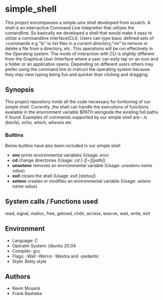 # simple_shell
This project encompasses a simple unix shell developed from scratch. A shell is an interractive Command Line Intepretter that utilizes the comandline. So basically  we developed a shell that would make it easy to utilize a commandline interface(CLI).
Users can type basic defined sets of >commands e.g "ls" to list files in a current directory,"rm" to remove or delete a file from a directory, etc. This operations will be run effectively in the Operating system. The mode of interaction with CLI is slightly different from the Graphical User iInterface where a user can esily tap on an icon and a folder or an application opens. Depending on different users  others may prefer using the command line to instruct the operating system because they may view typing being fun and quicker than clicking and dragging.

## Synopsis
This project repository holds all the code necessary for  funtioning of our simple shell. Currently ,the shell  can handle the executions of  functions available in the environment variable  $PATH alongside the existing full paths if found. Examples of commands supported by our simple shell are-:
*ls (bin/ls), echo, which, whereis* etc

### Builtins
Below builtins have also been included in our simple shell
* **env** prints environmental variables (Usage: *env*)
* **cd** change directories (Usage: *cd [-][~][path]*)
* **unsetenv** removes an envrionmental variable (Usage: *unsetenv name value*)
* **exit** closes the shell (Usage: *exit [status]*)
* **setenv** creates or modifies an environmental variable (Usage: *setenv name value*)
## System calls / Functions used 
read, signal, malloc, free, getcwd, chdir, access, execve, wait, write, exit

## Environment
* Language: C
* Operatin System: Ubuntu 20.04
* Compiler: gcc
* Flags: -Wall -Werror -Wextra and -pedantic
* Style: Betty style

## Authors
* Kevin Musanii
* Frank Basheke

